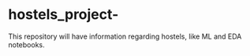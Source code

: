 # hostels_project-
This repository will have information regarding hostels, like ML and EDA notebooks.

